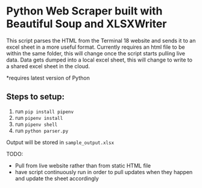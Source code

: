 # Python Web Scraper built with Beautiful Soup and XLSXWriter

This script parses the HTML from the Terminal 18 website and sends it to an excel sheet in a more useful format.
Currently requires an html file to be within the same folder, this will change once the script starts pulling live data.
Data gets dumped into a local excel sheet, this will change to write to a shared excel sheet in the cloud.

*requires latest version of Python
## Steps to setup:
1. run `pip install pipenv`
2. run `pipenv install`
3. run `pipenv shell`
4. run `python parser.py`

Output will be stored in `sample_output.xlsx`

TODO:
- Pull from live website rather than from static HTML file
- have script continuously run in order to pull updates when they happen and update the sheet accordingly
